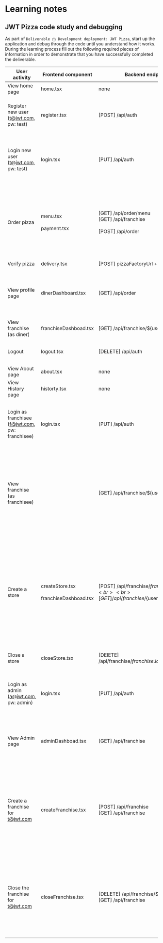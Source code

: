 # Learning notes

## JWT Pizza code study and debugging

As part of `Deliverable ⓵ Development deployment: JWT Pizza`, start up the application and debug through the code until you understand how it works. During the learning process fill out the following required pieces of information in order to demonstrate that you have successfully completed the deliverable.

| User activity                                       | Frontend component | Backend endpoints | Database SQL |
| --------------------------------------------------- | ------------------ | ----------------- | ------------ |
| View home page                                      | home.tsx           | none              | none         |
| Register new user<br/>(t@jwt.com, pw: test)         | register.tsx       | [POST] /api/auth  | INSERT INTO user (name, email, password) VALUES (?, ?, ?) <br> INSERT INTO auth (token, userId) VALUES (?, ?)|
| Login new user<br/>(t@jwt.com, pw: test)            |login.tsx           | [PUT] /api/auth   | SELECT * FROM user WHERE email=? <br> SELECT * FROM userRole WHERE userId=? <br> INSERT INTO auth (token, userId) VALUES (?, ?)|
| Order pizza                                         | menu.tsx <br><br> payment.tsx| [GET] /api/order/menu <br> [GET] /api/franchise <br><br> [POST] /api/order| SELECT * FROM menu <br> SELECT id, name FROM franchise <br><br>INSERT INTO dinerOrder (dinerId, franchiseId, storeId, date) VALUES (?, ?, ?, now()) <br> INSERT INTO orderItem (orderId, menuId, description, price) VALUES (?, ?, ?, ?)|
| Verify pizza                                        | delivery.tsx       | [POST] pizzaFactoryUrl + /api/order/verify| none|
| View profile page                                   | dinerDashboard.tsx | [GET] /api/order  | SELECT id, franchiseId, storeId, date FROM dinerOrder WHERE dinerId=? LIMIT <br> SELECT id, menuId, description, price FROM orderItem WHERE orderId=?|
| View franchise<br/>(as diner)                       | franchiseDashboad.tsx| [GET] /api/franchise/${user.id}| SELECT objectId FROM userRole WHERE role='franchisee'|
| Logout                                              | logout.tsx         |[DELETE] /api/auth | SELECT userId FROM auth WHERE token=? <br> DELETE FROM auth WHERE token=?|
| View About page                                     | about.tsx          |  none             | none         |
| View History page                                   | historty.tsx       |  none             | none         |
| Login as franchisee<br/>(f@jwt.com, pw: franchisee) | login.tsx          | [PUT] /api/auth   | SELECT * FROM user WHERE email=? <br> SELECT * FROM userRole WHERE userId=? <br> INSERT INTO auth (token, userId) VALUES (?, ?)|
| View franchise<br/>(as franchisee)                  |                    | [GET] /api/franchise/${user.id}  | SELECT objectId FROM userRole WHERE role='franchisee' AND userId=? <br> SELECT id, name FROM franchise WHERE id in (${franchiseIds.join(',')}) <br> SELECT u.id, u.name, u.email FROM userRole AS ur JOIN user AS u ON u.id=ur.userId WHERE ur.objectId=? AND ur.role='franchisee'  |
| Create a store                                      | createStore.tsx  <br><br>  franchiseDashboad.tsx | [POST] /api/franchise/${franchise.id}/store <br><br> [GET] /api/franchise/${user.id}| INSERT INTO store (franchiseId, name) VALUES (?, ?) <br><br> SELECT objectId FROM userRole WHERE role='franchisee' AND userId=? <br> SELECT id, name FROM franchise WHERE id in (${franchiseIds.join(',')}) <br> SELECT u.id, u.name, u.email FROM userRole AS ur JOIN user AS u ON u.id=ur.userId WHERE ur.objectId=? AND ur.role='franchisee'|
| Close a store                                       | closeStore.tsx| [DElETE] /api/franchise/${franchise.id}/store/${store.id}`|          DELETE FROM store WHERE franchiseId=? AND id=?|
| Login as admin<br/>(a@jwt.com, pw: admin)           | login.tsx          | [PUT] /api/auth    | SELECT * FROM user WHERE email=? <br> SELECT * FROM userRole WHERE userId=? <br> INSERT INTO auth (token, userId) VALUES (?, ?)|
| View Admin page                                     | adminDashboad.tsx  | [GET] /api/franchise| SELECT u.id, u.name, u.email FROM userRole AS ur JOIN user AS u ON u.id=ur.userId WHERE ur.objectId=? AND ur.role='franchisee'|
| Create a franchise for t@jwt.com                    | createFranchise.tsx| [POST] /api/franchise <br> [GET] /api/franchise      | SELECT id, name FROM user WHERE email=? <br> INSERT INTO franchise (name) VALUES (?) <br> INSERT INTO userRole (userId, role, objectId) VALUES (?, ?, ?) <br> SELECT id, name FROM franchise<br> SELECT u.id, u.name, u.email FROM userRole AS ur JOIN user AS u ON u.id=ur.userId WHERE ur.objectId=? AND ur.role='franchisee |
| Close the franchise for t@jwt.com                   | closeFranchise.tsx | [DELETE] /api/franchise/${franchise.id} <br> [GET] /api/franchise  | DELETE FROM store WHERE franchiseId=? <br> DELETE FROM userRole WHERE objectId=? <br> DELETE FROM franchise WHERE id=? <br> SELECT u.id, u.name, u.email FROM userRole AS ur JOIN user AS u ON u.id=ur.userId WHERE ur.objectId=? AND ur.role='franchisee' <br>           | 
